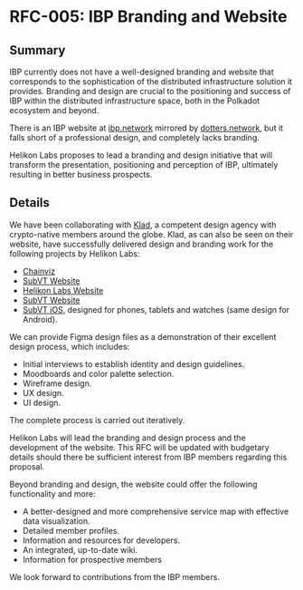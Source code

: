 # RFC-005: IBP Branding and Website
## Summary

IBP currently does not have a well-designed branding and website that corresponds to the sophistication of the distributed infrastructure solution it provides. Branding and design are crucial to the positioning and success of IBP within the distributed infrastructure space, both in the Polkadot ecosystem and beyond.

There is an IBP website at [ibp.network](https://ibp.network) mirrored by [dotters.network](https://dotters.network), but it falls short of a professional design, and completely lacks branding.

Helikon Labs proposes to lead a branding and design initiative that will transform the presentation, positioning and perception of IBP, ultimately resulting in better business prospects.

## Details

We have been collaborating with [Klad](https://klad.design/), a competent design agency with crypto-native members around the globe. Klad, as can also be seen on their website, have successfully delivered design and branding work for the following projects by Helikon Labs:

- [Chainviz](https://chainviz.app)
- [SubVT Website](https://subvt.io)
- [Helikon Labs Website](https://helikon.io)
- [SubVT Website](https://subvt.io)
- [SubVT iOS](https://apps.apple.com/tr/app/subvt/id1602653455), designed for phones, tablets and watches (same design for Android).

We can provide Figma design files as a demonstration of their excellent design process, which includes:

- Initial interviews to establish identity and design guidelines.
- Moodboards and color palette selection.
- Wireframe design.
- UX design.
- UI design.

The complete process is carried out iteratively.

Helikon Labs will lead the branding and design process and the development of the website. This RFC will be updated with budgetary details should there be sufficient interest from IBP members regarding this proposal.

Beyond branding and design, the website could offer the following functionality and more:

- A better-designed and more comprehensive service map with effective data visualization.
- Detailed member profiles.
- Information and resources for developers.
- An integrated, up-to-date wiki.
- Information for prospective members

We look forward to contributions from the IBP members.